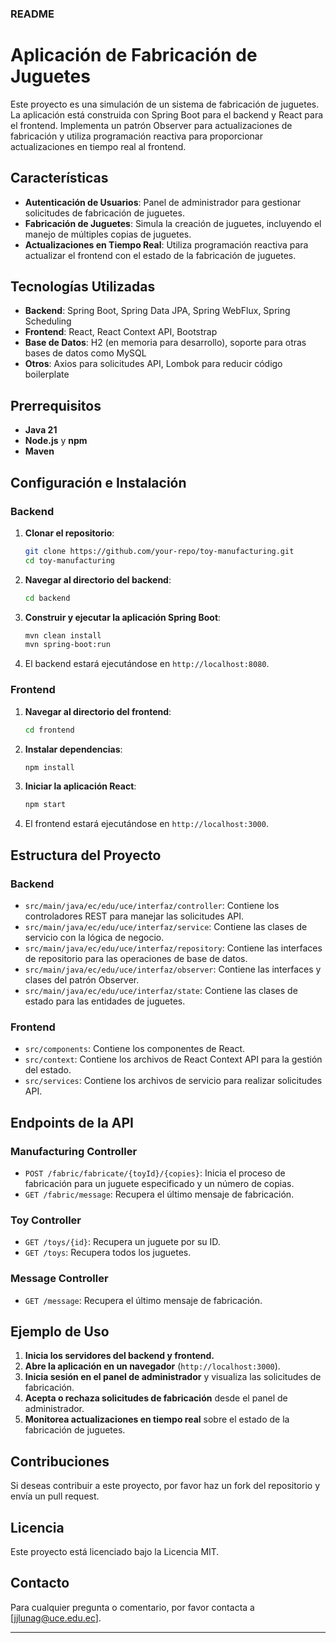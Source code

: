 ### README

# Aplicación de Fabricación de Juguetes

Este proyecto es una simulación de un sistema de fabricación de juguetes. La aplicación está construida con Spring Boot para el backend y React para el frontend. Implementa un patrón Observer para actualizaciones de fabricación y utiliza programación reactiva para proporcionar actualizaciones en tiempo real al frontend.

## Características

- **Autenticación de Usuarios**: Panel de administrador para gestionar solicitudes de fabricación de juguetes.
- **Fabricación de Juguetes**: Simula la creación de juguetes, incluyendo el manejo de múltiples copias de juguetes.
- **Actualizaciones en Tiempo Real**: Utiliza programación reactiva para actualizar el frontend con el estado de la fabricación de juguetes.

## Tecnologías Utilizadas

- **Backend**: Spring Boot, Spring Data JPA, Spring WebFlux, Spring Scheduling
- **Frontend**: React, React Context API, Bootstrap
- **Base de Datos**: H2 (en memoria para desarrollo), soporte para otras bases de datos como MySQL
- **Otros**: Axios para solicitudes API, Lombok para reducir código boilerplate

## Prerrequisitos

- **Java 21**
- **Node.js** y **npm**
- **Maven**

## Configuración e Instalación

### Backend

1. **Clonar el repositorio**:
    ```bash
    git clone https://github.com/your-repo/toy-manufacturing.git
    cd toy-manufacturing
    ```

2. **Navegar al directorio del backend**:
    ```bash
    cd backend
    ```

3. **Construir y ejecutar la aplicación Spring Boot**:
    ```bash
    mvn clean install
    mvn spring-boot:run
    ```

4. El backend estará ejecutándose en `http://localhost:8080`.

### Frontend

1. **Navegar al directorio del frontend**:
    ```bash
    cd frontend
    ```

2. **Instalar dependencias**:
    ```bash
    npm install
    ```

3. **Iniciar la aplicación React**:
    ```bash
    npm start
    ```

4. El frontend estará ejecutándose en `http://localhost:3000`.

## Estructura del Proyecto

### Backend

- `src/main/java/ec/edu/uce/interfaz/controller`: Contiene los controladores REST para manejar las solicitudes API.
- `src/main/java/ec/edu/uce/interfaz/service`: Contiene las clases de servicio con la lógica de negocio.
- `src/main/java/ec/edu/uce/interfaz/repository`: Contiene las interfaces de repositorio para las operaciones de base de datos.
- `src/main/java/ec/edu/uce/interfaz/observer`: Contiene las interfaces y clases del patrón Observer.
- `src/main/java/ec/edu/uce/interfaz/state`: Contiene las clases de estado para las entidades de juguetes.

### Frontend

- `src/components`: Contiene los componentes de React.
- `src/context`: Contiene los archivos de React Context API para la gestión del estado.
- `src/services`: Contiene los archivos de servicio para realizar solicitudes API.

## Endpoints de la API

### Manufacturing Controller

- `POST /fabric/fabricate/{toyId}/{copies}`: Inicia el proceso de fabricación para un juguete especificado y un número de copias.
- `GET /fabric/message`: Recupera el último mensaje de fabricación.

### Toy Controller

- `GET /toys/{id}`: Recupera un juguete por su ID.
- `GET /toys`: Recupera todos los juguetes.

### Message Controller

- `GET /message`: Recupera el último mensaje de fabricación.

## Ejemplo de Uso

1. **Inicia los servidores del backend y frontend.**
2. **Abre la aplicación en un navegador** (`http://localhost:3000`).
3. **Inicia sesión en el panel de administrador** y visualiza las solicitudes de fabricación.
4. **Acepta o rechaza solicitudes de fabricación** desde el panel de administrador.
5. **Monitorea actualizaciones en tiempo real** sobre el estado de la fabricación de juguetes.

## Contribuciones

Si deseas contribuir a este proyecto, por favor haz un fork del repositorio y envía un pull request.

## Licencia

Este proyecto está licenciado bajo la Licencia MIT.

## Contacto

Para cualquier pregunta o comentario, por favor contacta a [jjlunag@uce.edu.ec].

---

